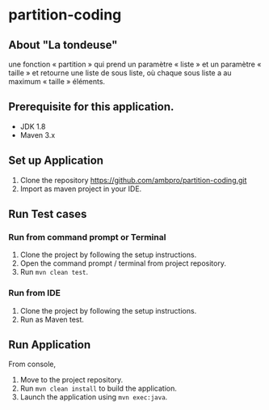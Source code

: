 # partition-coding

## About "La tondeuse"

une fonction « partition » qui prend un paramètre « liste » et un paramètre « taille » et retourne une liste de sous liste, où chaque sous liste a au maximum « taille » éléments.

## Prerequisite for this application.

- JDK 1.8 
- Maven 3.x

## Set up Application

1. Clone the repository https://github.com/ambpro/partition-coding.git
2. Import as maven project in your IDE.

## Run Test cases
### Run from command prompt or Terminal

1. Clone the project by following the setup instructions.
2. Open the command prompt / terminal from project repository.
3. Run `mvn clean test`.

### Run from IDE

1. Clone the project by following the setup instructions.
2. Run as Maven test.

## Run Application
From console,

1. Move to the project repository.
2. Run `mvn clean install` to build the application.
3. Launch the application using `mvn exec:java`.
